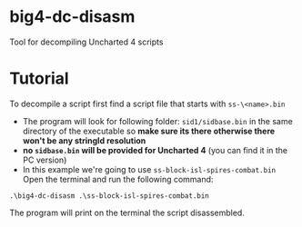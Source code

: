 # big4-dc-disasm
Tool for decompiling Uncharted 4 scripts

# Tutorial
To decompile a script first find a script file that starts with `ss-\<name>.bin`
- The program will look for following folder: `sid1/sidbase.bin` in the same directory of the executable so **make sure its there otherwise there won't be any stringId resolution**
- **no `sidbase.bin` will be provided for Uncharted 4** (you can find it in the PC version)
- In this example we're going to use `ss-block-isl-spires-combat.bin`
Open the terminal and run the following command:

```
.\big4-dc-disasm .\ss-block-isl-spires-combat.bin
```

The program will print on the terminal the script disassembled.
